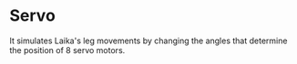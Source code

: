 # Servo
 It simulates Laika's leg movements by changing the angles that determine the position of 8 servo motors.
